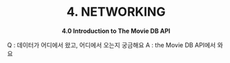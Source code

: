 <h1 align="center">
4. NETWORKING
</h1> 
<p align="center">
  <strong>4.0 Introduction to The Movie DB API</strong><br>
</p>

Q : 데이터가 어디에서 왔고, 어디에서 오는지 궁금해요
A : the Movie DB API에서 와요